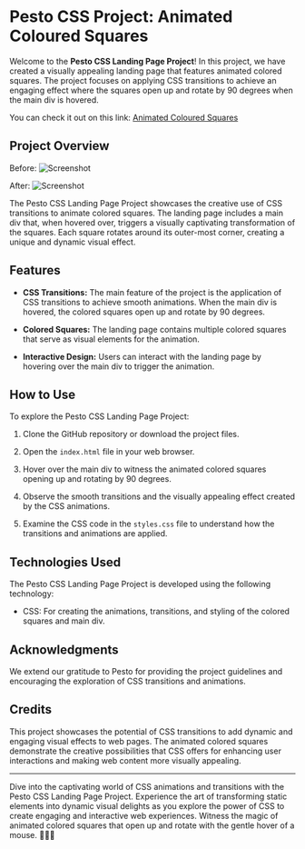 # Pesto CSS Project: Animated Coloured Squares

Welcome to the **Pesto CSS Landing Page Project**! In this project, we have created a visually appealing landing page that features animated colored squares. The project focuses on applying CSS transitions to achieve an engaging effect where the squares open up and rotate by 90 degrees when the main div is hovered.

You can check it out on this link: [Animated Coloured Squares](https://pesto-projects.vercel.app/) 

## Project Overview

Before:
![Screenshot](public/Jammming.png)

After:
![Screenshot](public/Jammming.png)

The Pesto CSS Landing Page Project showcases the creative use of CSS transitions to animate colored squares. The landing page includes a main div that, when hovered over, triggers a visually captivating transformation of the squares. Each square rotates around its outer-most corner, creating a unique and dynamic visual effect.

## Features

- **CSS Transitions:** The main feature of the project is the application of CSS transitions to achieve smooth animations. When the main div is hovered, the colored squares open up and rotate by 90 degrees.

- **Colored Squares:** The landing page contains multiple colored squares that serve as visual elements for the animation.

- **Interactive Design:** Users can interact with the landing page by hovering over the main div to trigger the animation.

## How to Use

To explore the Pesto CSS Landing Page Project:

1. Clone the GitHub repository or download the project files.

2. Open the `index.html` file in your web browser.

3. Hover over the main div to witness the animated colored squares opening up and rotating by 90 degrees.

4. Observe the smooth transitions and the visually appealing effect created by the CSS animations.

5. Examine the CSS code in the `styles.css` file to understand how the transitions and animations are applied.

## Technologies Used

The Pesto CSS Landing Page Project is developed using the following technology:

- CSS: For creating the animations, transitions, and styling of the colored squares and main div.

## Acknowledgments

We extend our gratitude to Pesto for providing the project guidelines and encouraging the exploration of CSS transitions and animations.

## Credits

This project showcases the potential of CSS transitions to add dynamic and engaging visual effects to web pages. The animated colored squares demonstrate the creative possibilities that CSS offers for enhancing user interactions and making web content more visually appealing.

---

Dive into the captivating world of CSS animations and transitions with the Pesto CSS Landing Page Project. Experience the art of transforming static elements into dynamic visual delights as you explore the power of CSS to create engaging and interactive web experiences. Witness the magic of animated colored squares that open up and rotate with the gentle hover of a mouse. 🎨✨🔲
